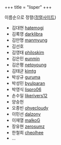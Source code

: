 +++
title = "lisper"
+++

이름순으로 정렬([정렬사이트](https://alphabetizer.flap.tv/))

- 김대현 [hatemogi](https://github.com/hatemogi)
- 김록영 [darklibra](https://github.com/darklibra)
- 김만명 [manmyung](https://github.com/manmyung)
- 김선호
- 김영태 [philoskim](https://github.com/philoskim)
- 김은민 [eunmin](https://github.com/eunmin)
- 김은평 [netpyoung](https://github.com/netpyoung)
- 김태균 [kimtg](https://github.com/kimtg)
- 박상규 [guruma](https://github.com/guruma)
- 박성민 [byulparan](https://github.com/byulparan)
- 박영식 [lispro06](https://github.com/lispro06)
- 손수일 [likerivers12](https://github.com/likerivers12)
- 양승헌
- 오종빈 [ohyecloudy](https://github.com/ohyecloudy)
- 이민선 [dalzony](https://github.com/dalzony)
- 이재열 [malkoG](https://github.com/malkoG)
- 장유현 [zerosumz](https://github.com/zerosumz)
- 한철희 [cheolhee](https://github.com/cheolhee)
- ...